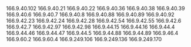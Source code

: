 166.9.40.102
166.9.40.21
166.9.40.22
166.9.40.36
166.9.40.38
166.9.40.39
166.9.40.6
166.9.40.7
166.9.40.8
166.9.40.88
166.9.40.89
166.9.40.92
166.9.42.23
166.9.42.24
166.9.42.28
166.9.42.54
166.9.42.55
166.9.42.6
166.9.42.7
166.9.42.97
166.9.42.98
166.9.44.15
166.9.44.16
166.9.44.4
166.9.44.46
166.9.44.47
166.9.44.5
166.9.44.88
166.9.44.89
166.9.46.4
166.9.60.2
166.9.60.4
166.9.249.106
166.9.249.136
166.9.249.170
